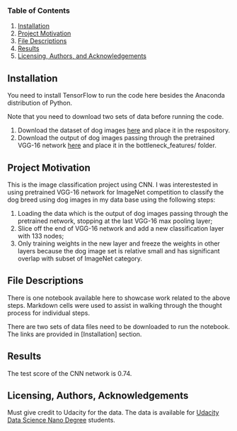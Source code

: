 ### Table of Contents

1. [Installation](#installation)
2. [Project Motivation](#motivation)
3. [File Descriptions](#files)
4. [Results](#results)
5. [Licensing, Authors, and Acknowledgements](#licensing)

## Installation <a name="installation"></a>

You need to install TensorFlow to run the code here besides the Anaconda distribution of Python.

Note that you need to download two sets of data before running the code.

1. Download the dataset of dog images [here](https://s3-us-west-1.amazonaws.com/udacity-aind/dog-project/dogImages.zip) and place it in the respository.
2. Download the output of dog images passing through the pretrained VGG-16 network [here](https://s3-us-west-1.amazonaws.com/udacity-aind/dog-project/DogVGG16Data.npz) and place it in the bottleneck_features/ folder.

## Project Motivation <a name="motivation"></a>

This is the image classification project using CNN. I was interestested in using pretrained VGG-16 network for ImageNet competition to classify the dog breed using dog images in my data base using the following steps:

1. Loading the data which is the output of dog images passing through the pretrained network, stopping at the last VGG-16 max pooling layer;
2. Slice off the end of VGG-16 network and add a new classification layer with 133 nodes;
3. Only training weights in the new layer and freeze the weights in other layers because the dog image set is relative small and has significant overlap with subset of ImageNet category.

## File Descriptions <a name="files"></a>

There is one notebook available here to showcase work related to the above steps. Markdown cells were used to assist in walking through the thought process for individual steps.  

There are two sets of data files need to be downloaded to run the notebook. The links are provided in [Installation] <a name="installation"></a> section.

## Results <a name="results"></a>

The test score of the CNN network is 0.74.

## Licensing, Authors, Acknowledgements <a name="licensing"></a>

Must give credit to Udacity for the data.  The data is available for [Udacity Data Science Nano Degree](http://...) students.
